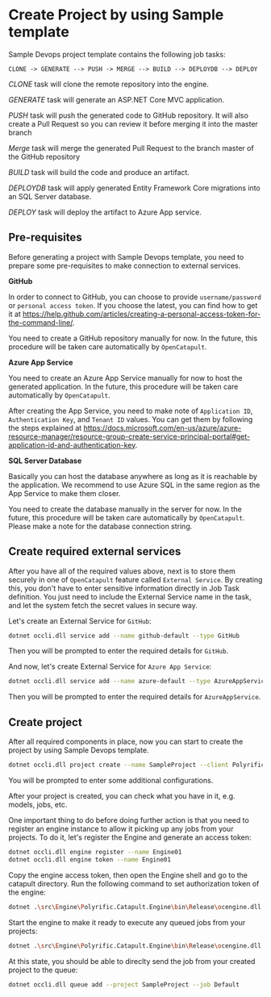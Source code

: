 # Create Project by using Sample template

Sample Devops project template contains the following job tasks:

```
CLONE -> GENERATE --> PUSH -> MERGE --> BUILD --> DEPLOYDB --> DEPLOY
```

_CLONE_ task will clone the remote repository into the engine.

_GENERATE_ task will generate an ASP.NET Core MVC application.

_PUSH_ task will push the generated code to GitHub repository. It will also create a Pull Request so you can review it before merging it into the master branch

_Merge_ task will merge the generated Pull Request to the branch master of the GitHub repository

_BUILD_ task will build the code and produce an artifact.

_DEPLOYDB_ task will apply generated Entity Framework Core migrations into an SQL Server database.

_DEPLOY_ task will deploy the artifact to Azure App service.

## Pre-requisites

Before generating a project with Sample Devops template, you need to prepare some pre-requisites to make connection to external services.

**GitHub**

In order to connect to GitHub, you can choose to provide `username/password` or `personal access token`. If you choose the latest, you can find how to get it at https://help.github.com/articles/creating-a-personal-access-token-for-the-command-line/.

You need to create a GitHub repository manually for now. In the future, this procedure will be taken care automatically by `OpenCatapult`.

**Azure App Service**

You need to create an Azure App Service manually for now to host the generated application. In the future, this procedure will be taken care automatically by `OpenCatapult`.

After creating the App Service, you need to make note of `Application ID`, `Authentication Key`, and `Tenant ID` values. You can get them by following the steps explained at https://docs.microsoft.com/en-us/azure/azure-resource-manager/resource-group-create-service-principal-portal#get-application-id-and-authentication-key.

**SQL Server Database**

Basically you can host the database anywhere as long as it is reachable by the application. We recommend to use Azure SQL in the same region as the App Service to make them closer.

You need to create the database manually in the server for now. In the future, this procedure will be taken care automatically by `OpenCatapult`. Please make a note for the database connection string.

## Create required external services

After you have all of the required values above, next is to store them securely in one of `OpenCatapult` feature called `External Service`. By creating this, you don't have to enter sensitive information directly in Job Task definition. You just need to include the External Service name in the task, and let the system fetch the secret values in secure way.

Let's create an External Service for `GitHub`:

```sh
dotnet occli.dll service add --name github-default --type GitHub
```

Then you will be prompted to enter the required details for `GitHub`.

And now, let's create External Service for `Azure App Service`:

```sh
dotnet occli.dll service add --name azure-default --type AzureAppService
```

Then you will be prompted to enter the required details for `AzureAppService`.

## Create project

After all required components in place, now you can start to create the project by using Sample Devops template.

```sh
dotnet occli.dll project create --name SampleProject --client Polyrific --template sample-devops
```

You will be prompted to enter some additional configurations.

After your project is created, you can check what you have in it, e.g. models, jobs, etc.

One important thing to do before doing further action is that you need to register an engine instance to allow it picking up any jobs from your projects. To do it, let's register the Engine and generate an access token:

```sh
dotnet occli.dll engine register --name Engine01
dotnet occli.dll engine token --name Engine01
```

Copy the engine access token, then open the Engine shell and go to the catapult directory. Run the following command to set authorization token of the engine:

```sh
dotnet .\src\Engine\Polyrific.Catapult.Engine\bin\Release\ocengine.dll config set -n AuthorizationToken -v <paste the token here>
```

Start the engine to make it ready to execute any queued jobs from your projects:

```sh
dotnet .\src\Engine\Polyrific.Catapult.Engine\bin\Release\ocengine.dll start
```

At this state, you should be able to direclty send the job from your created project to the queue:

```sh
dotnet occli.dll queue add --project SampleProject --job Default
```